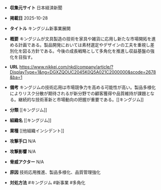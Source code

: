 - **収集元サイト**
日本経済新聞

- **掲載日**
2025-10-28

- **タイトル**
キングジム新事業展開

- **概要**
キングジムが文具製造の技術を家具や雑貨に応用し新たな市場開拓を進める計画である。製品開発においては素材選定やデザインの工夫を重視し差別化を図る方針である。今後の成長戦略として多角化を推進し収益基盤の強化を目指す。

- **URL**
https://www.nikkei.com/nkd/company/article/?DisplayType=1&ng=DGXZQOUC2045K0Q5A021C2000000&scode=2678&ba=1

- **備考**
キングジムの技術応用は市場競争力を高める可能性が高い。製品多様化によりリスク分散が期待されるが新分野での顧客獲得や品質維持が課題となる。継続的な技術革新と市場動向の把握が重要である。[[キングジム]]

- **分類**
[[キングジム]]

- **組織名**
[[キングジム]]

- **業種**
[[他組織インシデント]]

- **攻撃手口**
N/A

- **攻撃影響**
N/A

- **脅威アクター**
N/A

- **原因**
技術応用推進、製品多様化、品質管理強化

- **対処方法**
#キングジム #新事業 #多角化

